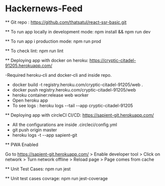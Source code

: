# Hackernews-Feed
** Git repo : https://github.com/thatsatul/react-ssr-basic.git

** To run app locally in development mode: npm install && npm run dev

** To run app i production mode: npm run prod

** To check lint: npm run lint

** Deploying app with docker on heroku: https://cryptic-citadel-91205.herokuapp.com/

-Required heroku-cli and docker-cli and inside repo.
- docker build -t registry.heroku.com/cryptic-citadel-91205/web .
- docker push registry.heroku.com/cryptic-citadel-91205/web
- heroku container:release web worker
- Open heroku app
- To see logs : heroku logs --tail --app cryptic-citadel-91205

** Deploying app with circleCI CI/CD: https://sapient-git.herokuapp.com/

- All the configurations are inside .circleci/config.yml
- git push origin master
- heroku logs -t --app sapient-git


** PWA Enabled

Go to https://sapient-git.herokuapp.com/ > Enable developer tool > Click on network > Turn network offline > Reload page > Page comes from cache

** Unit Test Cases: npm run jest

** Unit test cases covrage: npm run jest-coverage

